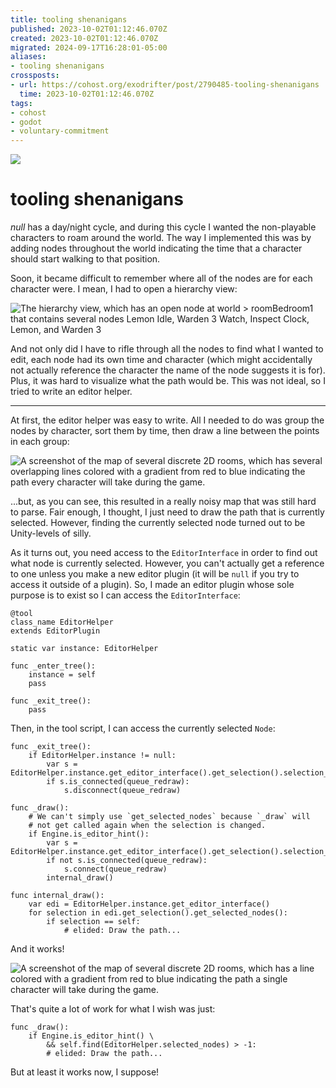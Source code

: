 ```yaml
---
title: tooling shenanigans
published: 2023-10-02T01:12:46.070Z
created: 2023-10-02T01:12:46.070Z
migrated: 2024-09-17T16:28:01-05:00
aliases:
- tooling shenanigans
crossposts:
- url: https://cohost.org/exodrifter/post/2790485-tooling-shenanigans
  time: 2023-10-02T01:12:46.070Z
tags:
- cohost
- godot
- voluntary-commitment
---
```


![](20231002011246-path.png)

# tooling shenanigans

_null_ has a day/night cycle, and during this cycle I wanted the non-playable characters to roam around the world. The way I implemented this was by adding nodes throughout the world indicating the time that a character should start walking to that position.

Soon, it became difficult to remember where all of the nodes are for each character were. I mean, I had to open a hierarchy view:

![The hierarchy view, which has an open node at `world > roomBedroom1` that contains several nodes `Lemon Idle`, `Warden 3 Watch`, `Inspect Clock`, `Lemon`, and `Warden 3`](20231002011246-hierarchy.png)

And not only did I have to rifle through all the nodes to find what I wanted to edit, each node had its own time and character (which might accidentally not actually reference the character the name of the node suggests it is for). Plus, it was hard to visualize what the path would be. This was not ideal, so I tried to write an editor helper.

---

At first, the editor helper was easy to write. All I needed to do was group the nodes by character, sort them by time, then draw a line between the points in each group:

![A screenshot of the map of several discrete 2D rooms, which has several overlapping lines colored with a gradient from red to blue indicating the path every character will take during the game.](20231002011246-all-paths.png)

...but, as you can see, this resulted in a really noisy map that was still hard to parse. Fair enough, I thought, I just need to draw the path that is currently selected. However, finding the currently selected node turned out to be Unity-levels of silly.

As it turns out, you need access to the `EditorInterface` in order to find out what node is currently selected. However, you can't actually get a reference to one unless you make a new editor plugin (it will be `null` if you try to access it outside of a plugin). So, I made an editor plugin whose sole purpose is to exist so I can access the `EditorInterface`:

```gdscript
@tool
class_name EditorHelper
extends EditorPlugin

static var instance: EditorHelper

func _enter_tree():
    instance = self
    pass

func _exit_tree():
    pass
```

Then, in the tool script, I can access the currently selected `Node`:

```gdscript
func _exit_tree():
    if EditorHelper.instance != null:
        var s = EditorHelper.instance.get_editor_interface().get_selection().selection_changed
        if s.is_connected(queue_redraw):
            s.disconnect(queue_redraw)

func _draw():
    # We can't simply use `get_selected_nodes` because `_draw` will
    # not get called again when the selection is changed.
    if Engine.is_editor_hint():
        var s = EditorHelper.instance.get_editor_interface().get_selection().selection_changed
        if not s.is_connected(queue_redraw):
            s.connect(queue_redraw)
        internal_draw()

func internal_draw():
    var edi = EditorHelper.instance.get_editor_interface()
    for selection in edi.get_selection().get_selected_nodes():
        if selection == self:
            # elided: Draw the path...
```

And it works!

![A screenshot of the map of several discrete 2D rooms, which has a line colored with a gradient from red to blue indicating the path a single character will take during the game.](20231002011246-path.png)

That's quite a lot of work for what I wish was just:

```gdscript
func _draw():
    if Engine.is_editor_hint() \
        && self.find(EditorHelper.selected_nodes) > -1:
        # elided: Draw the path...
```

But at least it works now, I suppose!

